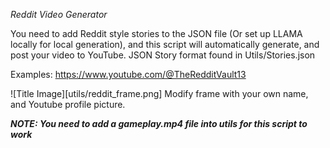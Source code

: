 *Reddit Video Generator*

You need to add Reddit style stories to the JSON file (Or set up LLAMA locally for local generation), and this script will automatically generate, and post your video to YouTube. 
JSON Story format found in Utils/Stories.json

Examples: https://www.youtube.com/@TheRedditVault13

![Title Image][utils/reddit_frame.png]
Modify frame with your own name, and Youtube profile picture.


***NOTE: You need to add a gameplay.mp4 file into utils for this script to work***

